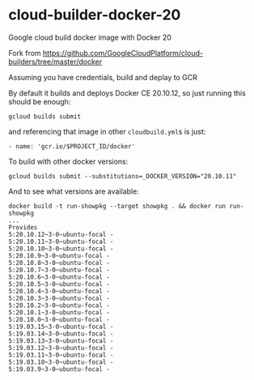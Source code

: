 # cloud-builder-docker-20

Google cloud build docker image with Docker 20

Fork from https://github.com/GoogleCloudPlatform/cloud-builders/tree/master/docker

Assuming you have credentials, build and deplay to GCR

By default it builds and deploys Docker CE 20.10.12, so just running this should be enough:

```
gcloud builds submit
```

and referencing that image in other `cloudbuild.yml`s is just:

```
- name: 'gcr.io/$PROJECT_ID/docker'
```

To build with other docker versions:

```
gcloud builds submit --substitutions=_DOCKER_VERSION="20.10.11"
```

And to see what versions are available:

```
docker build -t run-showpkg --target showpkg . && docker run run-showpkg
...
Provides
5:20.10.12~3-0~ubuntu-focal -
5:20.10.11~3-0~ubuntu-focal -
5:20.10.10~3-0~ubuntu-focal -
5:20.10.9~3-0~ubuntu-focal -
5:20.10.8~3-0~ubuntu-focal -
5:20.10.7~3-0~ubuntu-focal -
5:20.10.6~3-0~ubuntu-focal -
5:20.10.5~3-0~ubuntu-focal -
5:20.10.4~3-0~ubuntu-focal -
5:20.10.3~3-0~ubuntu-focal -
5:20.10.2~3-0~ubuntu-focal -
5:20.10.1~3-0~ubuntu-focal -
5:20.10.0~3-0~ubuntu-focal -
5:19.03.15~3-0~ubuntu-focal -
5:19.03.14~3-0~ubuntu-focal -
5:19.03.13~3-0~ubuntu-focal -
5:19.03.12~3-0~ubuntu-focal -
5:19.03.11~3-0~ubuntu-focal -
5:19.03.10~3-0~ubuntu-focal -
5:19.03.9~3-0~ubuntu-focal -
```
